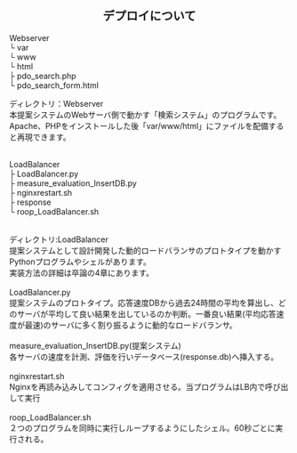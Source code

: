 
<h2 align="center">デプロイについて</h2>

Webserver<br>
 └ var<br>
     └ www<br>
         └ html<br>
             ├ pdo_search.php<br>
             └ pdo_search_form.html<br>

ディレクトリ：Webserver<br>
本提案システムのWebサーバ側で動かす「検索システム」のプログラムです。<br>
Apache、PHPをインストールした後「var/www/html」にファイルを配備すると再現できます。<br>
<br>

LoadBalancer<br>
 ├ LoadBalancer.py<br>
 ├ measure_evaluation_InsertDB.py<br>
 ├ nginxrestart.sh<br>
 ├ response<br>
 └ roop_LoadBalancer.sh<br>
<br>

ディレクトリ:LoadBalancer<br>
提案システムとして設計開発した動的ロードバランサのプロトタイプを動かすPythonプログラムやシェルがあります。<br>
実装方法の詳細は卒論の4章にあります。<br>
<br>
LoadBalancer.py<br>
提案システムのプロトタイプ。応答速度DBから過去24時間の平均を算出し、どのサーバが平均して良い結果を出しているのか判断。一番良い結果(平均応答速度が最速)のサーバに多く割り振るように動的なロードバランサ。<br>
<br>
measure_evaluation_InsertDB.py(提案システム)<br>
各サーバの速度を計測、評価を行いデータベース(response.db)へ挿入する。<br>
<br>
nginxrestart.sh<br>
Nginxを再読み込みしてコンフィグを適用させる。当プログラムはLB内で呼び出して実行<br>
<br>
roop_LoadBalancer.sh<br>
２つのプログラムを同時に実行しループするようにしたシェル。60秒ごとに実行される。<br>

